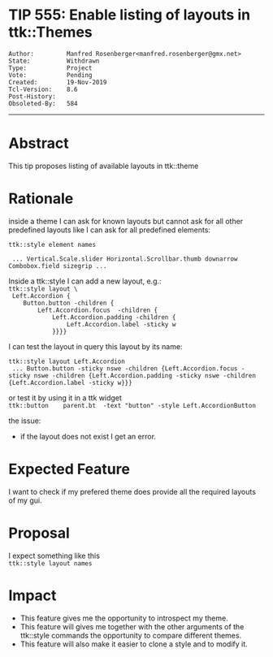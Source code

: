 # TIP 555: Enable listing of layouts in ttk::Themes
	Author:         Manfred Rosenberger<manfred.rosenberger@gmx.net>
	State:          Withdrawn
	Type:           Project
	Vote:           Pending
	Created:        19-Nov-2019
	Tcl-Version:	8.6
	Post-History:
	Obsoleted-By:   584
-----

# Abstract

This tip proposes listing of available layouts in ttk::theme

# Rationale
  
inside a theme I can ask for known layouts but cannot ask for all other predefined layouts like I can ask for all predefined elements:  
  
  
`ttk::style element names`  
  
` ... Vertical.Scale.slider Horizontal.Scrollbar.thumb downarrow Combobox.field sizegrip ...`  
  
  
  
  
Inside a ttk::style I can add a new layout, e.g.:  
`ttk::style layout \`  
` Left.Accordion {`   
`    Button.button -children {`  
`        Left.Accordion.focus  -children {`  
`            Left.Accordion.padding -children {`  
`                Left.Accordion.label -sticky w`   
`            }}}}`    
  
I can test the layout in query this layout by its name:
   
`ttk::style layout Left.Accordion`  
` ... Button.button -sticky nswe -children {Left.Accordion.focus -sticky nswe -children {Left.Accordion.padding -sticky nswe -children {Left.Accordion.label -sticky w}}}` 
   
or test it by using it in a ttk widget   
`ttk::button    parent.bt  -text "button" -style Left.AccordionButton`  
  
  
the issue:
  
* if the layout does not exist I get an error.
  
  
# Expected Feature
  
I want to check if my prefered theme does provide all the required layouts of my gui.
  
  
# Proposal
  
I expect something like this  
`ttk::style layout names`  
  
  
# Impact
  
* This feature gives me the opportunity to introspect my theme.
* This feature will gives me together with the other arguments of the ttk::style commands the opportunity to compare different themes.  
* This feature will also make it easier to clone a style and to modify it.  
